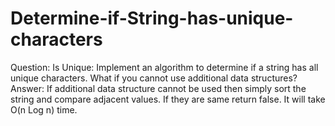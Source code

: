 # Determine-if-String-has-unique-characters

Question:
Is Unique: Implement an algorithm to determine if a string has all unique 
characters. What if you cannot use additional data structures?
Answer:
If additional data structure cannot be used then simply sort the string and 
compare adjacent values. If they are same return false. It will take O(n Log n)
time.
